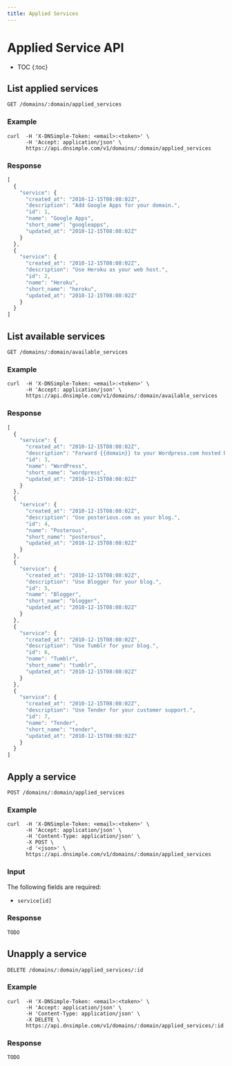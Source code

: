 ```yaml
---
title: Applied Services
---
```


# Applied Service API

* TOC
{:toc}


## List applied services

    GET /domains/:domain/applied_services

### Example

    curl  -H 'X-DNSimple-Token: <email>:<token>' \
          -H 'Accept: application/json' \
          https://api.dnsimple.com/v1/domains/:domain/applied_services

### Response

~~~ js
[
  {
    "service": {
      "created_at": "2010-12-15T08:08:02Z",
      "description": "Add Google Apps for your domain.",
      "id": 1,
      "name": "Google Apps",
      "short_name": "googleapps",
      "updated_at": "2010-12-15T08:08:02Z"
    }
  },
  {
    "service": {
      "created_at": "2010-12-15T08:08:02Z",
      "description": "Use Heroku as your web host.",
      "id": 2,
      "name": "Heroku",
      "short_name": "heroku",
      "updated_at": "2010-12-15T08:08:02Z"
    }
  }
]
~~~


## List available services

    GET /domains/:domain/available_services

### Example

    curl  -H 'X-DNSimple-Token: <email>:<token>' \
          -H 'Accept: application/json' \
          https://api.dnsimple.com/v1/domains/:domain/available_services

### Response

~~~ js
[
  {
    "service": {
      "created_at": "2010-12-15T08:08:02Z",
      "description": "Forward {{domain}} to your Wordpress.com hosted blog.",
      "id": 3,
      "name": "WordPress",
      "short_name": "wordpress",
      "updated_at": "2010-12-15T08:08:02Z"
    }
  },
  {
    "service": {
      "created_at": "2010-12-15T08:08:02Z",
      "description": "Use posterious.com as your blog.",
      "id": 4,
      "name": "Posterous",
      "short_name": "posterous",
      "updated_at": "2010-12-15T08:08:02Z"
    }
  },
  {
    "service": {
      "created_at": "2010-12-15T08:08:02Z",
      "description": "Use Blogger for your blog.",
      "id": 5,
      "name": "Blogger",
      "short_name": "blogger",
      "updated_at": "2010-12-15T08:08:02Z"
    }
  },
  {
    "service": {
      "created_at": "2010-12-15T08:08:02Z",
      "description": "Use Tumblr for your blog.",
      "id": 6,
      "name": "Tumblr",
      "short_name": "tumblr",
      "updated_at": "2010-12-15T08:08:02Z"
    }
  },
  {
    "service": {
      "created_at": "2010-12-15T08:08:02Z",
      "description": "Use Tender for your customer support.",
      "id": 7,
      "name": "Tender",
      "short_name": "tender",
      "updated_at": "2010-12-15T08:08:02Z"
    }
  }
]
~~~


## Apply a service

    POST /domains/:domain/applied_services

### Example

    curl  -H 'X-DNSimple-Token: <email>:<token>' \
          -H 'Accept: application/json' \
          -H 'Content-Type: application/json' \
          -X POST \
          -d '<json>' \
          https://api.dnsimple.com/v1/domains/:domain/applied_services

### Input

The following fields are required:

- `service[id]`

### Response

~~~ js
TODO
~~~


## Unapply a service

    DELETE /domains/:domain/applied_services/:id

### Example

    curl  -H 'X-DNSimple-Token: <email>:<token>' \
          -H 'Accept: application/json' \
          -H 'Content-Type: application/json' \
          -X DELETE \
          https://api.dnsimple.com/v1/domains/:domain/applied_services/:id

### Response

~~~ js
TODO
~~~

